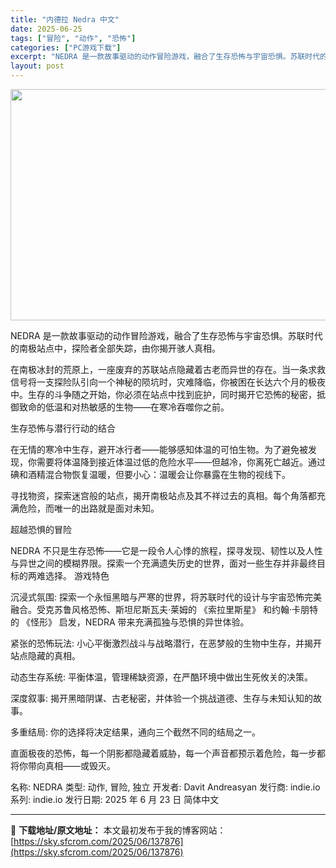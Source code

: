 ```yaml
---
title: "内德拉 Nedra 中文"
date: 2025-06-25
tags: ["冒险", "动作", "恐怖"]
categories: ["PC游戏下载"]
excerpt: "NEDRA 是一款故事驱动的动作冒险游戏，融合了生存恐怖与宇宙恐惧。苏联时代的南极站点中，探险者全部失踪，由你揭开骇人真相。 在南极冰封的荒原上，一座废弃的苏联站点隐藏着古老而异世的存在。当一条求救信号将一支探险队引向一个神秘的陨坑时，灾难降临，你被困在长达六个月的极夜中。生存的斗争随之开始，你必须&hellip;"
layout: post
---
```


<img class="aligncenter size-full wp-image-137877" src="https://sky.sfcrom.com/wp-content/uploads/2025/06/2025062501474521.webp" alt="" width="660" height="370" />

NEDRA 是一款故事驱动的动作冒险游戏，融合了生存恐怖与宇宙恐惧。苏联时代的南极站点中，探险者全部失踪，由你揭开骇人真相。

在南极冰封的荒原上，一座废弃的苏联站点隐藏着古老而异世的存在。当一条求救信号将一支探险队引向一个神秘的陨坑时，灾难降临，你被困在长达六个月的极夜中。生存的斗争随之开始，你必须在站点中找到庇护，同时揭开它恐怖的秘密，抵御致命的低温和对热敏感的生物——在寒冷吞噬你之前。

生存恐怖与潜行行动的结合

在无情的寒冷中生存，避开冰行者——能够感知体温的可怕生物。为了避免被发现，你需要将体温降到接近体温过低的危险水平——但越冷，你离死亡越近。通过碘和酒精混合物恢复温暖，但要小心：温暖会让你暴露在生物的视线下。

寻找物资，探索迷宫般的站点，揭开南极站点及其不祥过去的真相。每个角落都充满危险，而唯一的出路就是面对未知。

超越恐惧的冒险

NEDRA 不只是生存恐怖——它是一段令人心悸的旅程，探寻发现、韧性以及人性与异世之间的模糊界限。探索一个充满遗失历史的世界，面对一些生存并非最终目标的两难选择。
游戏特色

沉浸式氛围: 探索一个永恒黑暗与严寒的世界，将苏联时代的设计与宇宙恐怖完美融合。受克苏鲁风格恐怖、斯坦尼斯瓦夫·莱姆的 《索拉里斯星》 和约翰·卡朋特的 《怪形》 启发，NEDRA 带来充满孤独与恐惧的异世体验。

紧张的恐怖玩法: 小心平衡激烈战斗与战略潜行，在恶梦般的生物中生存，并揭开站点隐藏的真相。

动态生存系统: 平衡体温，管理稀缺资源，在严酷环境中做出生死攸关的决策。

深度叙事: 揭开黑暗阴谋、古老秘密，并体验一个挑战道德、生存与未知认知的故事。

多重结局: 你的选择将决定结果，通向三个截然不同的结局之一。

直面极夜的恐怖，每一个阴影都隐藏着威胁，每一个声音都预示着危险，每一步都将你带向真相——或毁灭。

名称: NEDRA
类型: 动作, 冒险, 独立
开发者: Davit Andreasyan
发行商: indie.io
系列: indie.io
发行日期: 2025 年 6 月 23 日
简体中文

---
📖 **下载地址/原文地址：** 本文最初发布于我的博客网站：[https://sky.sfcrom.com/2025/06/137876](https://sky.sfcrom.com/2025/06/137876)
